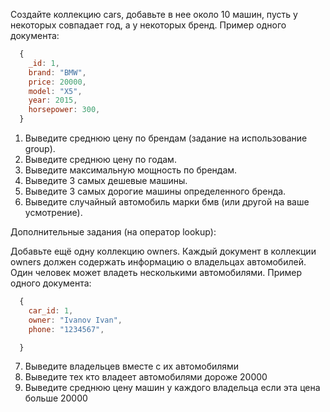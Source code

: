 Создайте коллекцию cars, добавьте в нее около 10 машин, пусть у некоторых совпадает год, а у некоторых бренд.
Пример одного документа:

```jsx
  {
    _id: 1,
    brand: "BMW",
    price: 20000,
    model: "X5",
    year: 2015,
    horsepower: 300,
  }
```

1. Выведите среднюю цену по брендам (задание на использование group).
2. Выведите среднюю цену по годам.
3. Выведите максимальную мощность по брендам.
4. Выведите 3 самых дешевые машины.
5. Выведите 3 самых дорогие машины определенного бренда.
6. Выведите случайный автомобиль марки бмв (или другой на ваше усмотрение).

Дополнительные задания (на оператор lookup):

Добавьте ещё одну коллекцию owners. Каждый документ в коллекции owners должен содержать информацию о владельцах автомобилей. Один человек может владеть несколькими автомобилями. Пример одного документа:

```jsx
  {
    car_id: 1,
    owner: "Ivanov Ivan",
    phone: "1234567",

  }
```

7. Выведите владельцев вместе с их автомобилями
8. Выведите тех кто владеет автомобилями дороже 20000
9. Выведите среднюю цену машин у каждого владельца если эта цена больше 20000
